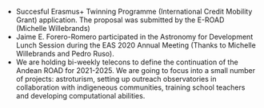 * Succesful Erasmus+ Twinning Programme (International Credit Mobility Grant) application. The proposal was submitted by the E-ROAD (Michelle Willebrands)
* Jaime E. Forero-Romero participated in the Astronomy for Development Lunch Session during the EAS 2020 Annual Meeting (Thanks to Michelle Willebrands and Pedro Ruso). 
* We are holding bi-weekly telecons to define the continuation of the Andean ROAD for 2021-2025. We are going to focus into a small number of projects: astroturism, setting up
outreach observatories in collaboration with indigeneous communities, training school teachers and developing computational abilities.
